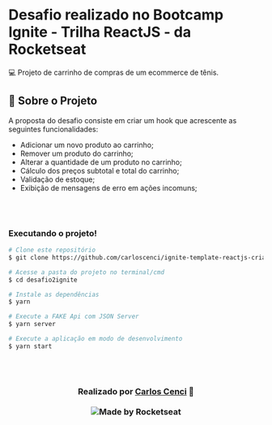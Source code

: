 # Desafio realizado no Bootcamp Ignite - Trilha ReactJS - da Rocketseat

:computer: Projeto de carrinho de compras de um ecommerce de tênis. 

## :bookmark_tabs: **Sobre o Projeto**

A proposta do desafio consiste em criar um hook que acrescente as seguintes funcionalidades:

- Adicionar um novo produto ao carrinho;
- Remover um produto do carrinho;
- Alterar a quantidade de um produto no carrinho;
- Cálculo dos preços subtotal e total do carrinho;
- Validação de estoque;
- Exibição de mensagens de erro em ações incomuns;


<br>
<br>

### **Executando o projeto!**

```bash
# Clone este repositório
$ git clone https://github.com/carloscenci/ignite-template-reactjs-criando-um-hook-de-carrinho-de-compras.git

# Acesse a pasta do projeto no terminal/cmd
$ cd desafio2ignite

# Instale as dependências
$ yarn

# Execute a FAKE Api com JSON Server
$ yarn server

# Execute a aplicação em modo de desenvolvimento
$ yarn start
```

<br>
<br>

<h3 align="center" justify="center">
Realizado por <a href="https://www.linkedin.com/in/carlos-cenci-5771921b1/">Carlos Cenci</a> 🚀
<br><br>

  <img alt="Made by Rocketseat" src="https://img.shields.io/badge/made%20by-Rocketseat-%237519C1">
</a>
</h3>

[Rocketseat]: https://rocketseat.com.br/
